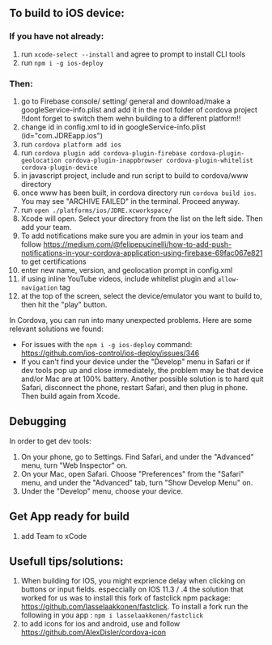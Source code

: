 ## To build to iOS device:

### If you have not already:
1. run `xcode-select --install` and agree to prompt to install CLI tools
1. run `npm i -g ios-deploy`


### Then:
1. go to Firebase console/ setting/ general and download/make a googleService-info.plist and add it in the root folder of cordova project !!dont forget to switch them wehn building to a different platform!!
1. change id in config.xml to id in googleService-info.plist (id="com.JDREapp.ios")
1. run `cordova platform add ios`
1. run `cordova plugin add cordova-plugin-firebase cordova-plugin-geolocation cordova-plugin-inappbrowser cordova-plugin-whitelist cordova-plugin-device`
1. in javascript project, include and run script to build to cordova/www directory
1. once www has been built, in cordova directory run `cordova build ios`. You may see "ARCHIVE FAILED" in the terminal. Proceed anyway.
1. run `open ./platforms/ios/JDRE.xcworkspace/`
1. Xcode will open. Select your directory from the list on the left side. Then add your team.
1.  To add notifications make sure you are admin in your ios team and follow https://medium.com/@felipepucinelli/how-to-add-push-notifications-in-your-cordova-application-using-firebase-69fac067e821 to get certifications
1. enter new name, version, and geolocation prompt in config.xml
1. if using inline YouTube videos, include whitelist plugin and `allow-navigation` tag
1. at the top of the screen, select the device/emulator you want to build to, then hit the "play" button.

In Cordova, you can run into many unexpected problems. Here are some relevant solutions we found:
* For issues with the `npm i -g ios-deploy` command: https://github.com/ios-control/ios-deploy/issues/346
* If you can't find your device under the "Develop" menu in Safari or if dev tools pop up and close immediately, the problem may be that device and/or Mac are at 100% battery. Another possible solution is to hard quit Safari, disconnect the phone, restart Safari, and then plug in phone. Then build again from Xcode.

## Debugging

In order to get dev tools:
1. On your phone, go to Settings. Find Safari, and under the "Advanced" menu, turn "Web Inspector" on.
1. On your Mac, open Safari. Choose "Preferences" from the "Safari" menu, and under the "Advanced" tab, turn "Show Develop Menu" on.
1. Under the "Develop" menu, choose your device.

## Get App ready for build
1. add Team to xCode


## Usefull tips/solutions:
1. When building for IOS, you might exprience delay when clicking on buttons or input fields. especcially on IOS 11.3 / .4 the solution that worked for us was to install this fork of fastclick npm package: https://github.com/lasselaakkonen/fastclick.   To install a fork run the following in you app : `npm i lasselaakkonen/fastclick` 
1. to add icons for ios and android, use and follow https://github.com/AlexDisler/cordova-icon

